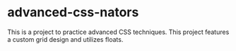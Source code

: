 # advanced-css-nators
This is a project to practice advanced CSS techniques. This project features a custom grid design and utilizes floats.
